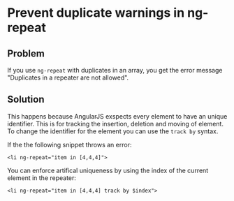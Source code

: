 # Prevent duplicate warnings in ng-repeat

## Problem

If you use `ng-repeat` with duplicates in an array, you get the error message "Duplicates in a repeater are not
allowed".

## Solution

This happens because AngularJS exspects every element to have an unique identifier. This is for tracking the
insertion, deletion and moving of element. To change the identifier for the element you can use the `track by` syntax.

If the the following snippet throws an error:

    <li ng-repeat="item in [4,4,4]">

You can enforce artifical uniqueness by using the index of the current element in the repeater:

    <li ng-repeat="item in [4,4,4] track by $index">



